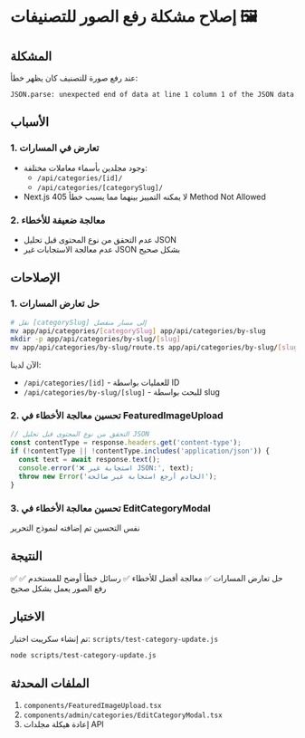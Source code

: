 # إصلاح مشكلة رفع الصور للتصنيفات 🖼️

## المشكلة
عند رفع صورة للتصنيف كان يظهر خطأ:
```
JSON.parse: unexpected end of data at line 1 column 1 of the JSON data
```

## الأسباب

### 1. **تعارض في المسارات**
- وجود مجلدين بأسماء معاملات مختلفة:
  - `/api/categories/[id]/`
  - `/api/categories/[categorySlug]/`
- Next.js لا يمكنه التمييز بينهما مما يسبب خطأ 405 Method Not Allowed

### 2. **معالجة ضعيفة للأخطاء**
- عدم التحقق من نوع المحتوى قبل تحليل JSON
- عدم معالجة الاستجابات غير JSON بشكل صحيح

## الإصلاحات

### 1. **حل تعارض المسارات**
```bash
# نقل [categorySlug] إلى مسار منفصل
mv app/api/categories/[categorySlug] app/api/categories/by-slug
mkdir -p app/api/categories/by-slug/[slug]
mv app/api/categories/by-slug/route.ts app/api/categories/by-slug/[slug]/route.ts
```

الآن لدينا:
- `/api/categories/[id]` - للعمليات بواسطة ID
- `/api/categories/by-slug/[slug]` - للبحث بواسطة slug

### 2. **تحسين معالجة الأخطاء في FeaturedImageUpload**
```typescript
// التحقق من نوع المحتوى قبل تحليل JSON
const contentType = response.headers.get('content-type');
if (!contentType || !contentType.includes('application/json')) {
  const text = await response.text();
  console.error('❌ استجابة غير JSON:', text);
  throw new Error('الخادم أرجع استجابة غير صالحة');
}
```

### 3. **تحسين معالجة الأخطاء في EditCategoryModal**
نفس التحسين تم إضافته لنموذج التحرير

## النتيجة
✅ حل تعارض المسارات
✅ معالجة أفضل للأخطاء
✅ رسائل خطأ أوضح للمستخدم
✅ رفع الصور يعمل بشكل صحيح

## الاختبار
تم إنشاء سكريبت اختبار: `scripts/test-category-update.js`
```bash
node scripts/test-category-update.js
```

## الملفات المحدثة
1. `components/FeaturedImageUpload.tsx`
2. `components/admin/categories/EditCategoryModal.tsx`
3. إعادة هيكلة مجلدات API 